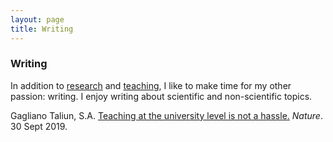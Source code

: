 ```yaml
---
layout: page
title: Writing 
---
```


### Writing

In addition to <a href="{{site.url}}/research"> research</a> and <a href="{{site.url}}/teaching"> teaching</a>, I like to make time for my other passion: writing. I enjoy writing about scientific and non-scientific topics.

Gagliano Taliun, S.A. <a href="https://jekyllrb.com/">Teaching at the university level is not a hassle.</a> _Nature_. 30 Sept 2019.
